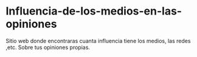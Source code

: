 # Influencia-de-los-medios-en-las-opiniones
Sitio web donde encontraras cuanta influencia tiene los medios, las redes ,etc. Sobre tus opiniones propias. 
